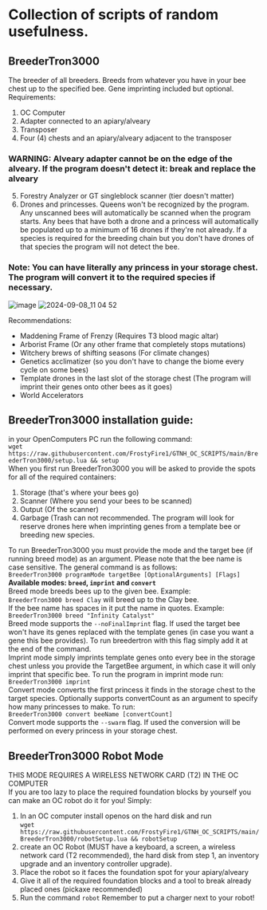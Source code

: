 # Collection of scripts of random usefulness.  
## BreederTron3000
The breeder of all breeders. Breeds from whatever you have in your bee chest up to the specified bee. Gene imprinting included but optional.
Requirements:
1. OC Computer
2. Adapter connected to an apiary/alveary
3. Transposer
4. Four (4) chests and an apiary/alveary adjacent to the transposer  
 ### WARNING: Alveary adapter cannot be on the edge of the alveary. If the program doesn't detect it: break and replace the alveary
5. Forestry Analyzer or GT singleblock scanner (tier doesn't matter)
6. Drones and princesses. Queens won't be recognized by the program. Any unscanned bees will automatically be scanned when the program starts.
   Any bees that have both a drone and a princess will automatically be populated up to a minimum of 16 drones if they're not already.
   If a species is required for the breeding chain but you don't have drones of that species the program will not detect the bee.
### Note: You can have literally any princess in your storage chest. The program will convert it to the required species if necessary.
   
   
![image](https://github.com/user-attachments/assets/8157da10-1120-446f-91f4-447c46d2a60e)
![2024-09-08_11 04 52](https://github.com/user-attachments/assets/e8c580b6-09be-4ed8-b700-650e24e43b88)

Recommendations:
- Maddening Frame of Frenzy (Requires T3 blood magic altar)
- Arborist Frame (Or any other frame that completely stops mutations)
- Witchery brews of shifting seasons (For climate changes)
- Genetics acclimatizer (so you don't have to change the biome every cycle on some bees)  
- Template drones in the last slot of the storage chest (The program will imprint their genes onto other bees as it goes)
- World Accelerators
## BreederTron3000 installation guide:  
in your OpenComputers PC run the following command:  
```wget https://raw.githubusercontent.com/FrostyFire1/GTNH_OC_SCRIPTS/main/BreederTron3000/setup.lua && setup```  
When you first run BreederTron3000 you will be asked to provide the spots for all of the required containers:
1. Storage (that's where your bees go)
2. Scanner (Where you send your bees to be scanned)
3. Output (Of the scanner)
4. Garbage (Trash can not recommended. The program will look for reserve drones here when imprinting genes from a template bee or breeding new species.  
   
To run BreederTron3000 you must provide the mode and the target bee (if running breed mode) as an argument. Please note that the bee name is case sensitive. The general command is as follows:  
`BreederTron3000 programMode targetBee [OptionalArguments] [Flags]`  
**Available modes: `breed`, `imprint` and `convert`**   
Breed mode breeds bees up to the given bee. Example:  
`BreederTron3000 breed Clay` will breed up to the Clay bee.  
If the bee name has spaces in it put the name in quotes. Example:  
`BreederTron3000 breed "Infinity Catalyst"`  
Breed mode supports the `--noFinalImprint` flag. If used the target bee won't have its genes replaced with the template genes (in case you want a gene this bee provides). To run breedertron with this flag simply add it at the end of the command.  
Imprint mode simply imprints template genes onto every bee in the storage chest unless you provide the TargetBee argument, in which case it will only imprint that specific bee. To run the program in imprint mode run:  
`BreederTron3000 imprint`  
Convert mode converts the first princess it finds in the storage chest to the target species. Optionally supports convertCount as an argument to specify how many princesses to make. To run:  
`BreederTron3000 convert beeName [convertCount]`  
Convert mode supports the `--swarm` flag. If used the conversion will be performed on every princess in your storage chest.
## BreederTron3000 Robot Mode
THIS MODE REQUIRES A WIRELESS NETWORK CARD (T2) IN THE OC COMPUTER  
If you are too lazy to place the required foundation blocks by yourself you can make an OC robot do it for you! 
Simply:
1. In an OC computer install openos on the hard disk and run  
   `wget https://raw.githubusercontent.com/FrostyFire1/GTNH_OC_SCRIPTS/main/BreederTron3000/robotSetup.lua && robotSetup`
3. create an OC Robot (MUST have a keyboard, a screen, a wireless network card (T2 recommended), the hard disk from step 1, an inventory upgrade and an inventory controller upgrade). 
4. Place the robot so it faces the foundation spot for your apiary/alveary
5. Give it all of the required foundation blocks and a tool to break already placed ones (pickaxe recommended)
6. Run the command `robot`
Remember to put a charger next to your robot!
